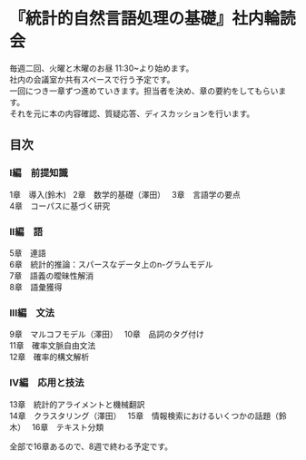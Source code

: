 # 『統計的自然言語処理の基礎』社内輪読会
毎週二回、火曜と木曜のお昼 11:30~より始めます。  
社内の会議室か共有スペースで行う予定です。  
一回につき一章ずつ進めていきます。担当者を決め、章の要約をしてもらいます。  
それを元に本の内容確認、質疑応答、ディスカッションを行います。 

## 目次
### I編　前提知識  
1章　導入(鈴木)  
2章　数学的基礎（澤田）  
3章　言語学の要点  
4章　コーパスに基づく研究
### II編　語
5章　連語  
6章　統計的推論：スパースなデータ上のn-グラムモデル  
7章　語義の曖昧性解消  
8章　語彙獲得  
### III編　文法
9章　マルコフモデル（澤田）  
10章　品詞のタグ付け  
11章　確率文脈自由文法  
12章　確率的構文解析  
### IV編　応用と技法
13章　統計的アライメントと機械翻訳  
14章　クラスタリング（澤田）  
15章　情報検索におけるいくつかの話題（鈴木）  
16章　テキスト分類


全部で16章あるので、8週で終わる予定です。
